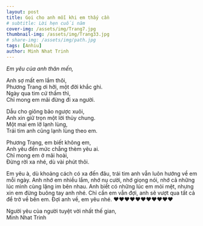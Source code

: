 ```yaml
---
layout: post
title: Gọi cho anh mỗi khi em thấy cần
# subtitle: Lời hẹn cuối năm
cover-img: /assets/img/Trang7.jpg
thumbnail-img: /assets/img/Trang33.jpg
# share-img: /assets/img/path.jpg
tags: [Anhiu]
author: Minh Nhat Trinh
---
```

*Em yêu của anh thân mến,*

Anh sợ mất em lắm thôi,  
Phương Trang ơi hỡi, một đời khắc ghi.  
Ngày qua tim cứ thầm thì,  
Chỉ mong em mãi đừng đi xa người.  

Dẫu cho giông bão ngược xuôi,  
Anh xin giữ trọn một lời thủy chung.  
Một mai em lỡ lạnh lùng,  
Trái tim anh cũng lạnh lùng theo em.  

Phương Trang, em biết không em,  
Anh yêu đến mức chẳng thèm yêu ai.  
Chỉ mong em ở mãi hoài,  
Đừng rời xa nhé, dù vài phút thôi.  

Em yêu à, dù khoảng cách có xa đến đâu, trái tim anh vẫn luôn hướng về em mỗi ngày. Anh nhớ em nhiều lắm, nhớ nụ cười, nhớ giọng nói, nhớ cả những lúc mình cùng lặng im bên nhau. Anh biết có những lúc em mỏi mệt, nhưng xin em đừng buông tay anh nhé. Chỉ cần em vẫn đợi, anh sẽ vượt qua tất cả để trở về bên em. Đợi anh về, em yêu nhé. ❤️❤️❤️❤️❤️❤️❤️❤️❤️❤️❤️

Người yêu của người tuyệt vời nhất thế gian,  
Minh Nhat Trinh